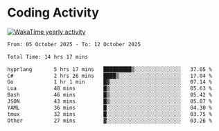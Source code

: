 # Coding Activity

[![WakaTime yearly activity](https://wakatime.com/share/@140030/163ffd53-d8ae-42da-ba63-07bbf952cb75.svg)](https://wakatime.com/@140030)

<!--START_SECTION:wakaweekly-->

```txt
From: 05 October 2025 - To: 12 October 2025

Total Time: 14 hrs 17 mins

hyprlang       5 hrs 17 mins   █████████▒░░░░░░░░░░░░░░░   37.05 %
C#             2 hrs 26 mins   ████▒░░░░░░░░░░░░░░░░░░░░   17.04 %
Go             1 hr 1 min      █▓░░░░░░░░░░░░░░░░░░░░░░░   07.14 %
Lua            48 mins         █▒░░░░░░░░░░░░░░░░░░░░░░░   05.63 %
Bash           46 mins         █▒░░░░░░░░░░░░░░░░░░░░░░░   05.42 %
JSON           43 mins         █▒░░░░░░░░░░░░░░░░░░░░░░░   05.07 %
YAML           36 mins         █░░░░░░░░░░░░░░░░░░░░░░░░   04.30 %
tmux           32 mins         █░░░░░░░░░░░░░░░░░░░░░░░░   03.75 %
Other          27 mins         ▓░░░░░░░░░░░░░░░░░░░░░░░░   03.26 %
```

<!--END_SECTION:wakaweekly-->